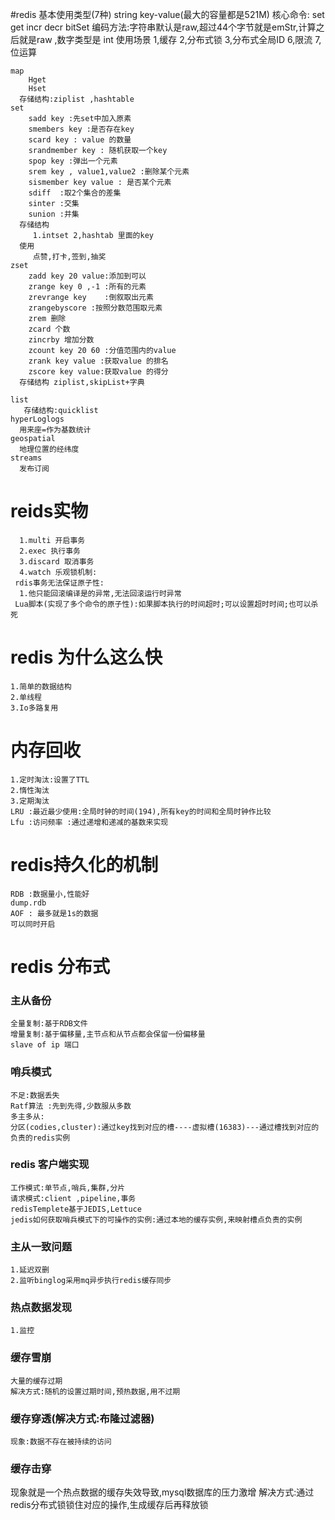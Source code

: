 #redis
    基本使用类型(7种)
    string key-value(最大的容量都是521M)
      核心命令:
        set
        get
        incr
        decr
        bitSet
      编码方法:字符串默认是raw,超过44个字节就是emStr,计算之后就是raw ,数字类型是 int
      使用场景
        1,缓存
        2,分布式锁
        3,分布式全局ID
        6,限流
        7,位运算
    
    map
        Hget
        Hset
      存储结构:ziplist ,hashtable
    set
        sadd key :先set中加入原素
        smembers key :是否存在key
        scard key : value 的数量
        srandmember key : 随机获取一个key
        spop key :弹出一个元素
        srem key , value1,value2 :删除某个元素
        sismember key value : 是否某个元素
        sdiff  :取2个集合的差集    
        sinter :交集
        sunion :并集
      存储结构
         1.intset 2,hashtab 里面的key
      使用
         点赞,打卡,签到,抽奖
    zset
        zadd key 20 value:添加到可以
        zrange key 0 ,-1 :所有的元素
        zrevrange key    :倒叙取出元素
        zrangebyscore :按照分数范围取元素
        zrem 删除
        zcard 个数
        zincrby 增加分数
        zcount key 20 60 :分值范围内的value
        zrank key value :获取value 的排名
        zscore key value:获取value 的得分
      存储结构 ziplist,skipList+字典
    
    list
       存储结构:quicklist
    hyperLoglogs
      用来座=作为基数统计
    geospatial 
      地理位置的经纬度
    streams 
      发布订阅
# reids实物
      1.multi 开启事务
      2.exec 执行事务
      3.discard 取消事务
      4.watch 乐观锁机制:
     rdis事务无法保证原子性:
      1.他只能回滚编译是的异常,无法回滚运行时异常
     Lua脚本(实现了多个命令的原子性):如果脚本执行的时间超时;可以设置超时时间;也可以杀死
 # redis 为什么这么快
    1.简单的数据结构
    2.单线程
    3.Io多路复用
# 内存回收
    1.定时淘汰:设置了TTL
    2.惰性淘汰
    3.定期淘汰
    LRU :最近最少使用:全局时钟的时间(194),所有key的时间和全局时钟作比较
    Lfu :访问频率 :通过递增和递减的基数来实现
# redis持久化的机制
    RDB :数据量小,性能好 
    dump.rdb
    AOF : 最多就是1s的数据
    可以同时开启
# redis 分布式
### 主从备份
    全量复制:基于RDB文件
    增量复制:基于偏移量,主节点和从节点都会保留一份偏移量
    slave of ip 端口 
### 哨兵模式
    不足:数据丢失
    Ratf算法 :先到先得,少数服从多数
    多主多从:
    分区(codies,cluster):通过key找到对应的槽----虚拟槽(16383)---通过槽找到对应的负责的redis实例
### redis 客户端实现
    工作模式:单节点,哨兵,集群,分片 
    请求模式:client ,pipeline,事务
    redisTemplete基于JEDIS,Lettuce
    jedis如何获取哨兵模式下的可操作的实例:通过本地的缓存实例,来映射槽点负责的实例
### 主从一致问题
    1.延迟双删
    2.监听binglog采用mq异步执行redis缓存同步
### 热点数据发现
    1.监控
### 缓存雪崩
    大量的缓存过期
    解决方式:随机的设置过期时间,预热数据,用不过期
### 缓存穿透(解决方式:布隆过滤器)
    现象:数据不存在被持续的访问
### 缓存击穿
   现象就是一个热点数据的缓存失效导致,mysql数据库的压力激增
   解决方式:通过redis分布式锁锁住对应的操作,生成缓存后再释放锁

